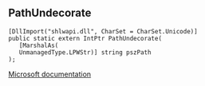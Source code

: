 ## PathUndecorate

```
[DllImport("shlwapi.dll", CharSet = CharSet.Unicode)]
public static extern IntPtr PathUndecorate(
   [MarshalAs(
   UnmanagedType.LPWStr)] string pszPath
);
```

[Microsoft documentation](https://docs.microsoft.com/en-us/windows/win32/api/shlwapi/nf-shlwapi-pathundecoratew)

